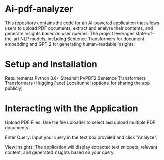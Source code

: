 # Ai-pdf-analyzer

This repository contains the code for an AI-powered application that allows users to upload PDF documents, extract and analyze their contents, and generate insights based on user queries. The project leverages state-of-the-art NLP models, including Sentence Transformers for document embedding and GPT-2 for generating human-readable insights.

# Setup and Installation
Requirements
Python 3.6+
Streamlit
PyPDF2
Sentence Transformers
Transformers (Hugging Face)
Localtunnel (optional for sharing the app publicly)

# Interacting with the Application
Upload PDF Files:
Use the file uploader to select and upload multiple PDF documents.

Enter Query:
Input your query in the text box provided and click "Analyze".

View Insights:
The application will display extracted text snippets, relevant content, and generated insights based on your query.
